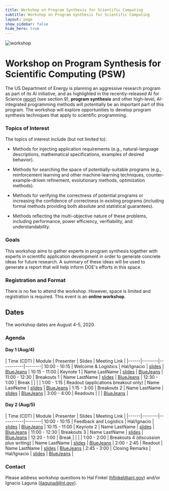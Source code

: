 ```yaml
---
title: Workshop on Program Synthesis for Scientific Computing
subtitle: Workshop on Program Synthesis for Scientific Computing
layout: page
show_sidebar: false
hide_hero: true
---
```


<img src="../img/banner_v1.svg" alt="workshop">

# Workshop on Program Synthesis for Scientific Computing (PSW)

The US Department of Energy is planning an aggressive research program as part of its AI initiative, and as highlighted in the recently-released AI for Science [report](https://www.anl.gov/ai-for-science-report) (see section 9), **program synthesis** and other high-level, AI-integrated programming methods will potentially be an important part of this program. The workshop will explore opportunities to develop program synthesis techniques that apply to scientific programming.

### Topics of Interest

The topics of interest include (but not limited to):

 * Methods for injecting application requirements (e.g., natural-language descriptions, mathematical specifications, examples of desired behavior).

 * Methods for searching the space of potentially-suitable programs (e.g., reinforcement learning and other machine-learning techniques, counter-example-driven refinement, evolutionary methods, optimization methods).

 * Methods for verifying the correctness of potential programs or increasing the confidence of correctness in existing programs (including formal methods providing both absolute and statistical guarantees).

 * Methods reflecting the multi-objective nature of these problems, including performance, power efficiency, verifiability, and understandability.

### Goals

This workshop aims to gather experts in program synthesis together with experts in scientific application development in order to generate concrete ideas for future research. A summary of these ideas will be used to generate a report that will help inform DOE's efforts in this space.

### Registration and Format

There is no fee to attend the workshop. However, space is limited and registration is required. This event is an **online workshop**.

## Dates

The workshop dates are August 4-5, 2020.

### <a class="anchor" name="agenda"> Agenda </a> 

#### Day 1 (Aug/4)

| Time (CDT) | Module | Presenter | Slides | Meeting Link |
|------|--------|-----------|--------|
10:00 - 10:15 | Welcome & Logistics | Hal/Ignacio | [slides](#) | [BlueJeans](#) |
10:15 - 11:00 | Keynote 1 | Name LastName | [slides](#) | [BlueJeans](#) |
11:00 - 12:30 | Breakouts 1 | Name LastName | [slides](#) | [BlueJeans](#) |
12:30 - 1:00 |  Break |  | | |
1:00 - 1:15 | Readout (applications breakout only) | Name LastName | [slides](#) | [BlueJeans](#) |
1:15 - 3:00 | Breakouts 2 | Name LastName | [slides](#) | [BlueJeans](#) |
3:00 - 4:00 | Readouts | | | [BlueJeans](#) |

#### Day 2 (Aug/5)

| Time (CDT) | Module | Presenter | Slides | Meeting Link |
|------|--------|-----------|--------|
10:00 - 10:15 | Feedback and Logistics | Hal/Ignacio | [slides](#) | [BlueJeans](#) |
10:15 - 11:00 | Keynote 2 | Name LastName | [slides](#) | [BlueJeans](#) |
11:00 - 12:30 | Breakouts 3 | Name LastName | [slides](#) | [BlueJeans](#) |
12:20 - 1:00 | Break | | | |
1:00 - 2:00 | Breakouts 4 (discussion plus writing) | Name LastName | [slides](#) | [BlueJeans](#) |
2:00 - 2:45 | Readout | Name LastName | [slides](#) | [BlueJeans](#) |
2:45 - 3:00 | Closing Remarks | Hal/Ignacio | [slides](#) | [BlueJeans](#) |



### Contact
 
 Please address workshop questions to Hal Finkel (hfinkel@anl.gov) and/or Ignacio Laguna (ilaguna@llnl.gov).
